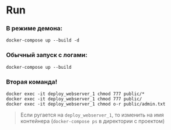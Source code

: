 # Run

### В режиме демона:
`docker-compose up --build -d`

### Обычный запуск с логами:
`docker-compose up --build`

### Вторая команда! 
```
docker exec -it deploy_webserver_1 chmod 777 public/*
docker exec -it deploy_webserver_1 chmod 777 public/
docker exec -it deploy_webserver_1 chmod o-r public/admin.txt
```

> Если ругается на `deploy_webserver_1`, то изменить на имя контейнера (`docker-compose ps` в директории с проектом)
